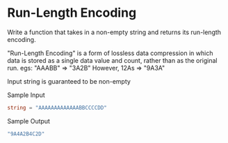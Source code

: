 # Run-Length Encoding

Write a function that takes in a non-empty string and returns its run-length encoding.

"Run-Length Encoding" is a form of lossless data compression in which data is stored as a single data value and count, rather than as the original run. egs: "AAABB" => "3A2B"
However, 12As => "9A3A"

Input string is guaranteed to be non-empty

Sample Input

```go
string = "AAAAAAAAAAAAABBCCCCDD"
```

Sample Output

```go
"9A4A2B4C2D"
```
